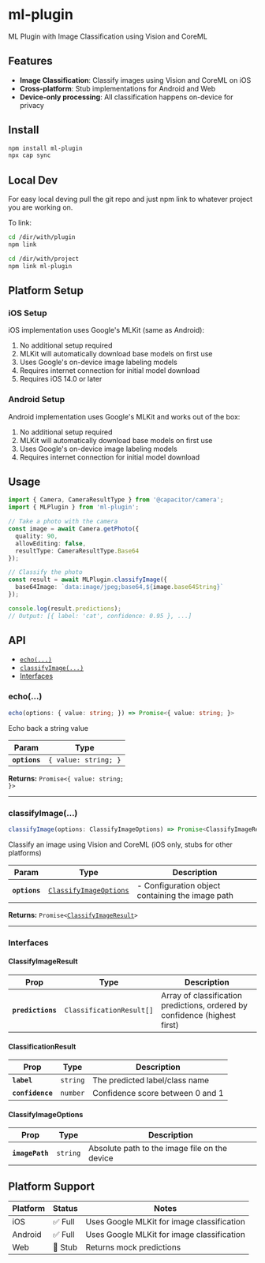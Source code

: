 # ml-plugin

ML Plugin with Image Classification using Vision and CoreML

## Features

- **Image Classification**: Classify images using Vision and CoreML on iOS
- **Cross-platform**: Stub implementations for Android and Web
- **Device-only processing**: All classification happens on-device for privacy

## Install

```bash
npm install ml-plugin
npx cap sync
```

## Local Dev
For easy local deving pull the git repo and just npm link to whatever project you are working on.

To link:

```bash
cd /dir/with/plugin
npm link

cd /dir/with/project
npm link ml-plugin
```

## Platform Setup

### iOS Setup

iOS implementation uses Google's MLKit (same as Android):

1. No additional setup required
2. MLKit will automatically download base models on first use  
3. Uses Google's on-device image labeling models
4. Requires internet connection for initial model download
5. Requires iOS 14.0 or later

### Android Setup

Android implementation uses Google's MLKit and works out of the box:

1. No additional setup required
2. MLKit will automatically download base models on first use
3. Uses Google's on-device image labeling models
4. Requires internet connection for initial model download

## Usage

```typescript
import { Camera, CameraResultType } from '@capacitor/camera';
import { MLPlugin } from 'ml-plugin';

// Take a photo with the camera
const image = await Camera.getPhoto({
  quality: 90,
  allowEditing: false,
  resultType: CameraResultType.Base64
});

// Classify the photo
const result = await MLPlugin.classifyImage({
  base64Image: `data:image/jpeg;base64,${image.base64String}`
});

console.log(result.predictions);
// Output: [{ label: 'cat', confidence: 0.95 }, ...]
```

## API

<docgen-index>

* [`echo(...)`](#echo)
* [`classifyImage(...)`](#classifyimage)
* [Interfaces](#interfaces)

</docgen-index>

<docgen-api>
<!--Update the source file JSDoc comments and rerun docgen to update the docs below-->

### echo(...)

```typescript
echo(options: { value: string; }) => Promise<{ value: string; }>
```

Echo back a string value

| Param         | Type                            |
| ------------- | ------------------------------- |
| **`options`** | <code>{ value: string; }</code> |

**Returns:** <code>Promise&lt;{ value: string; }&gt;</code>

--------------------


### classifyImage(...)

```typescript
classifyImage(options: ClassifyImageOptions) => Promise<ClassifyImageResult>
```

Classify an image using Vision and CoreML (iOS only, stubs for other platforms)

| Param         | Type                                                                  | Description                                      |
| ------------- | --------------------------------------------------------------------- | ------------------------------------------------ |
| **`options`** | <code><a href="#classifyimageoptions">ClassifyImageOptions</a></code> | - Configuration object containing the image path |

**Returns:** <code>Promise&lt;<a href="#classifyimageresult">ClassifyImageResult</a>&gt;</code>

--------------------


### Interfaces


#### ClassifyImageResult

| Prop              | Type                                | Description                                                                |
| ----------------- | ----------------------------------- | -------------------------------------------------------------------------- |
| **`predictions`** | <code>ClassificationResult[]</code> | Array of classification predictions, ordered by confidence (highest first) |


#### ClassificationResult

| Prop             | Type                | Description                      |
| ---------------- | ------------------- | -------------------------------- |
| **`label`**      | <code>string</code> | The predicted label/class name   |
| **`confidence`** | <code>number</code> | Confidence score between 0 and 1 |


#### ClassifyImageOptions

| Prop            | Type                | Description                                   |
| --------------- | ------------------- | --------------------------------------------- |
| **`imagePath`** | <code>string</code> | Absolute path to the image file on the device |

</docgen-api>

## Platform Support

| Platform | Status | Notes |
|----------|--------|-------|
| iOS      | ✅ Full | Uses Google MLKit for image classification |
| Android  | ✅ Full | Uses Google MLKit for image classification |
| Web      | 🚧 Stub | Returns mock predictions |
